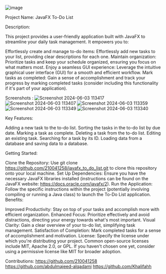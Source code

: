![image](https://github.com/210041258/javafx_to_do_list/assets/142579249/cdd5ed7d-d6af-4836-a801-32bb7de8415c)

Project Name: JavaFX To-Do List

Description:

This project provides a user-friendly application built with JavaFX to streamline your daily task management. It empowers you to:

Effortlessly create and manage to-do items: Effortlessly add new tasks to your list, providing clear descriptions for each one.
Maintain organization: Prioritize tasks and keep your schedule organized, ensuring you focus on what matters most.
Enjoy a seamless GUI experience: Leverage the intuitive graphical user interface (GUI) for a smooth and efficient workflow.
Mark tasks as completed: Gain a sense of accomplishment and track your progress by marking completed tasks (consider including this functionality if it's part of your application).

Screenshots : 
![Screenshot 2024-06-03 113417](https://github.com/210041258/javafx_to_do_list/assets/142579249/77189af0-4b45-4da8-9f2f-8899c0caaab3)
![Screenshot 2024-06-03 113407](https://github.com/210041258/javafx_to_do_list/assets/142579249/f0cbdcad-eedd-4430-a7d5-7c5fa50a21a4)
![Screenshot 2024-06-03 113359](https://github.com/210041258/javafx_to_do_list/assets/142579249/be9e20c7-e694-4c92-a952-3d66e552a28c)
![Screenshot 2024-06-03 113349](https://github.com/210041258/javafx_to_do_list/assets/142579249/2d04e379-461f-4ba0-8594-c5d169f436e8)
![Screenshot 2024-06-03 113340](https://github.com/210041258/javafx_to_do_list/assets/142579249/5e0defc5-d762-449d-992a-5ddfff1e1afc)


Key Features:

Adding a new task to the to-do list.
Sorting the tasks in the to-do list by due date.
Marking a task as complete.
Deleting a task from the to-do list.
Editing an existing task.
Searching for a task by its ID.
Loading data from a database and saving data to a database.

Getting Started:

Clone the Repository: Use git clone https://github.com/210041258/javafx_to_do_list.git to clone this repository onto your local machine.
Set Up Dependencies: Ensure you have the necessary JavaFX libraries installed (instructions can be found on the JavaFX website: https://docs.oracle.com/javafx/2).
Run the Application: Follow the specific instructions within the project (potentially involving compiling or running a Java class) to launch the To-Do List application.
Benefits:

Improved Productivity: Stay on top of your tasks and accomplish more with efficient organization.
Enhanced Focus: Prioritize effectively and avoid distractions, directing your energy towards what's most important.
Visual Clarity: Gain a clear overview of your to-do list, simplifying task management.
Satisfaction of Completion: Mark completed tasks for a sense of accomplishment and motivation.
License:
Specify the license under which you're distributing your project. Common open-source licenses include MIT, Apache 2.0, or GPL. If you haven't chosen one yet, consider using a permissive license like MIT for broader adoption.

Contributions:
https://github.com/210041258
https://github.com/abdulmajeed-alqadami
https://github.com/Khalifahh
